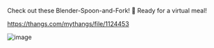 Check out these Blender-Spoon-and-Fork! 🍴 Ready for a virtual meal!

https://thangs.com/mythangs/file/1124453

![image](https://github.com/user-attachments/assets/18c28fc7-fcd1-4a29-8d5d-720694cf55ca)
